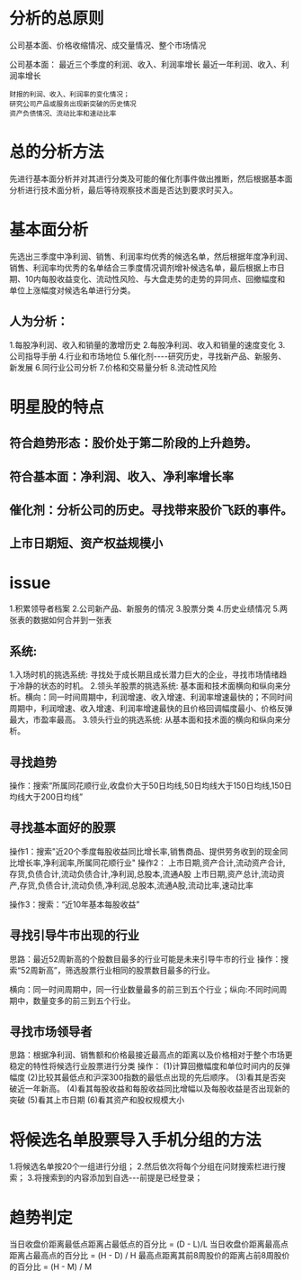 # 分析的总原则
  公司基本面、价格收缩情况、成交量情况、整个市场情况

  公司基本面：
    最近三个季度的利润、收入、利润率增长
    最近一年利润、收入、利润率增长

    财报的利润、收入、利润率的变化情况；
    研究公司产品或服务出现新突破的历史情况
    资产负债情况、流动比率和速动比率
    
# 总的分析方法
先进行基本面分析并对其进行分类及可能的催化剂事件做出推断，然后根据基本面分析进行技术面分析，最后等待观察技术面是否达到要求时买入。

# 基本面分析
先选出三季度中净利润、销售、利润率均优秀的候选名单，然后根据年度净利润、销售、利润率均优秀的名单结合三季度情况调剂增补候选名单，最后根据上市日期、10内每股收益变化、流动性风险、与大盘走势的走势的异同点、回撤幅度和单位上涨幅度对候选名单进行分类。    

## 人为分析：
1.每股净利润、收入和销量的激增历史
2.每股净利润、收入和销量的速度变化
3.公司指导手册
4.行业和市场地位
5.催化剂----研究历史，寻找新产品、新服务、新发展
6.同行业公司分析
7.价格和交易量分析
8.流动性风险

# 明星股的特点
## 符合趋势形态：股价处于第二阶段的上升趋势。
## 符合基本面：净利润、收入、净利率增长率
## 催化剂：分析公司的历史。寻找带来股价飞跃的事件。
## 上市日期短、资产权益规模小


# issue
1.积累领导者档案
2.公司新产品、新服务的情况
3.股票分类
4.历史业绩情况
5.两张表的数据如何合并到一张表

## 系统:
1.入场时机的挑选系统: 寻找处于成长期且成长潜力巨大的企业，寻找市场情绪趋于冷静的状态的时机。
2.领头羊股票的挑选系统: 基本面和技术面横向和纵向来分析。横向：同一时间周期中，利润增速、收入增速、利润率增速最快的；不同时间周期中，利润增速、收入增速、利润率增速最快的且价格回调幅度最小、价格反弹最大，市盈率最高。
3.领头行业的挑选系统: 从基本面和技术面的横向和纵向来分析。

## 寻找趋势
  操作：搜索“所属同花顺行业,收盘价大于50日均线,50日均线大于150日均线,150日均线大于200日均线”
  
## 寻找基本面好的股票
  操作1：搜索"近20个季度每股收益同比增长率,销售商品、提供劳务收到的现金同比增长率,净利润率,所属同花顺行业"
  操作2：
    上市日期,资产合计,流动资产合计,存货,负债合计,流动负债合计,净利润,总股本,流通A股
    上市日期,资产总计,流动资产,存货,负债合计,流动负债,净利润,总股本,流通A股,流动比率,速动比率

  操作3：搜索：“近10年基本每股收益”
  
## 寻找引导牛市出现的行业
思路：最近52周新高的个股数目最多的行业可能是未来引导牛市的行业
操作：搜索“52周新高”，筛选股票行业相同的股票数目最多的行业。

横向：同一时间周期中，同一行业数量最多的前三到五个行业；纵向:不同时间周期中，数量变多的前三到五个行业。
## 寻找市场领导者
思路：根据净利润、销售额和价格最接近最高点的距离以及价格相对于整个市场更稳定的特性将候选行业股票进行分类
操作：
  (1)计算回撤幅度和单位时间内的反弹幅度
  (2)比较其最低点和沪深300指数的最低点出现的先后顺序。
  (3)看其是否突破近一年新高。
  (4)看其每股收益和每股收益同比增幅以及每股收益是否出现新的突破
  (5)看其上市日期
  (6)看其资产和股权规模大小

# 将候选名单股票导入手机分组的方法
1.将候选名单按20个一组进行分组；
2.然后依次将每个分组在问财搜索栏进行搜索；
3.将搜索到的内容添加到自选---前提是已经登录；

# 趋势判定
当日收盘价距离最低点距离占最低点的百分比 = (D - L)/L
当日收盘价距离最高点距离占最高点的百分比 = (H - D) / H
最高点距离其前8周股价的距离占前8周股价的百分比 =  (H - M) / M